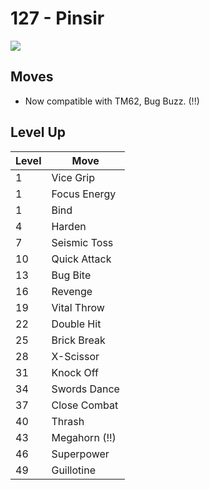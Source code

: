 # 127 - Pinsir
![][127]

## Moves

 - Now compatible with TM62, Bug Buzz. (!!)

## Level Up

Level | Move
---   | ---
  1   | Vice Grip
  1   | Focus Energy
  1   | Bind
  4   | Harden
  7   | Seismic Toss
 10   | Quick Attack
 13   | Bug Bite
 16   | Revenge
 19   | Vital Throw
 22   | Double Hit
 25   | Brick Break
 28   | X-Scissor
 31   | Knock Off
 34   | Swords Dance
 37   | Close Combat
 40   | Thrash
 43   | Megahorn (!!)
 46   | Superpower
 49   | Guillotine



[127]: /img/pokemon/127.png
